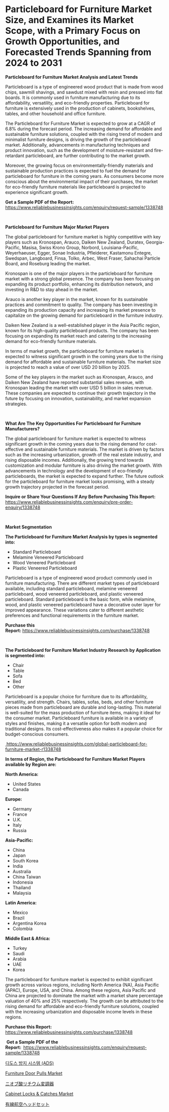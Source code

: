 <p><h1>Particleboard for Furniture Market Size, and Examines its Market Scope, with a Primary Focus on Growth Opportunities, and Forecasted Trends Spanning from 2024 to 2031</h1></p><p><strong>Particleboard for Furniture Market Analysis and Latest Trends</strong></p>
<p><p>Particleboard is a type of engineered wood product that is made from wood chips, sawmill shavings, and sawdust mixed with resin and pressed into flat boards. It is commonly used in furniture manufacturing due to its affordability, versatility, and eco-friendly properties. Particleboard for furniture is extensively used in the production of cabinets, bookshelves, tables, and other household and office furniture.</p><p>The Particleboard for Furniture Market is expected to grow at a CAGR of 6.8% during the forecast period. The increasing demand for affordable and sustainable furniture solutions, coupled with the rising trend of modern and minimalist furniture designs, is driving the growth of the particleboard market. Additionally, advancements in manufacturing techniques and product innovation, such as the development of moisture-resistant and fire-retardant particleboard, are further contributing to the market growth.</p><p>Moreover, the growing focus on environmentally-friendly materials and sustainable production practices is expected to fuel the demand for particleboard for furniture in the coming years. As consumers become more conscious about the environmental impact of their purchases, the market for eco-friendly furniture materials like particleboard is projected to experience significant growth.</p></p>
<p><strong>Get a Sample PDF of the Report:&nbsp;</strong> <a href="https://www.reliablebusinessinsights.com/enquiry/request-sample/1338748">https://www.reliablebusinessinsights.com/enquiry/request-sample/1338748</a></p>
<p>&nbsp;</p>
<p><strong>Particleboard for Furniture Major Market Players</strong></p>
<p><p>The global particleboard for furniture market is highly competitive with key players such as Kronospan, Arauco, Daiken New Zealand, Duratex, Georgia-Pacific, Masisa, Swiss Krono Group, Norbord, Louisiana-Pacific, Weyerhaeuser, Egger, Sonae Industria, Pfleiderer, Kastamonu Entegre, Swedspan, Langboard, Finsa, Tolko, Arbec, West Fraser, Sahachai Particle Board, and Roseburg leading the market.</p><p>Kronospan is one of the major players in the particleboard for furniture market with a strong global presence. The company has been focusing on expanding its product portfolio, enhancing its distribution network, and investing in R&D to stay ahead in the market.</p><p>Arauco is another key player in the market, known for its sustainable practices and commitment to quality. The company has been investing in expanding its production capacity and increasing its market presence to capitalize on the growing demand for particleboard in the furniture industry.</p><p>Daiken New Zealand is a well-established player in the Asia Pacific region, known for its high-quality particleboard products. The company has been focusing on expanding its market reach and catering to the increasing demand for eco-friendly furniture materials.</p><p>In terms of market growth, the particleboard for furniture market is expected to witness significant growth in the coming years due to the rising demand for affordable and sustainable furniture materials. The market size is projected to reach a value of over USD 20 billion by 2025.</p><p>Some of the key players in the market such as Kronospan, Arauco, and Daiken New Zealand have reported substantial sales revenue, with Kronospan leading the market with over USD 5 billion in sales revenue. These companies are expected to continue their growth trajectory in the future by focusing on innovation, sustainability, and market expansion strategies.</p></p>
<p>&nbsp;</p>
<p><strong>What Are The Key Opportunities For Particleboard for Furniture Manufacturers?</strong></p>
<p><p>The global particleboard for furniture market is expected to witness significant growth in the coming years due to the rising demand for cost-effective and sustainable furniture materials. The market is driven by factors such as the increasing urbanization, growth of the real estate industry, and rising disposable incomes. Additionally, the growing trend towards customization and modular furniture is also driving the market growth. With advancements in technology and the development of eco-friendly particleboards, the market is expected to expand further. The future outlook for the particleboard for furniture market looks promising, with a steady growth trajectory projected in the forecast period.</p></p>
<p><strong>Inquire or Share Your Questions If Any Before Purchasing This Report:</strong> <a href="https://www.reliablebusinessinsights.com/enquiry/pre-order-enquiry/1338748">https://www.reliablebusinessinsights.com/enquiry/pre-order-enquiry/1338748</a></p>
<p>&nbsp;</p>
<p><strong>Market Segmentation</strong></p>
<p><strong>The Particleboard for Furniture Market Analysis by types is segmented into:</strong></p>
<p><ul><li>Standard Particleboard</li><li>Melamine Veneered Particleboard</li><li>Wood Veneered Particleboard</li><li>Plastic Veneered Particleboard</li></ul></p>
<p><p>Particleboard is a type of engineered wood product commonly used in furniture manufacturing. There are different market types of particleboard available, including standard particleboard, melamine veneered particleboard, wood veneered particleboard, and plastic veneered particleboard. Standard particleboard is the basic form, while melamine, wood, and plastic veneered particleboard have a decorative outer layer for improved appearance. These variations cater to different aesthetic preferences and functional requirements in the furniture market.</p></p>
<p><strong>Purchase this Report:&nbsp;</strong><a href="https://www.reliablebusinessinsights.com/purchase/1338748">https://www.reliablebusinessinsights.com/purchase/1338748</a></p>
<p>&nbsp;</p>
<p><strong>The Particleboard for Furniture Market Industry Research by Application is segmented into:</strong></p>
<p><ul><li>Chair</li><li>Table</li><li>Sofa</li><li>Bed</li><li>Other</li></ul></p>
<p><p>Particleboard is a popular choice for furniture due to its affordability, versatility, and strength. Chairs, tables, sofas, beds, and other furniture pieces made from particleboard are durable and long-lasting. This material is well-suited for the mass production of furniture items, making it ideal for the consumer market. Particleboard furniture is available in a variety of styles and finishes, making it a versatile option for both modern and traditional designs. Its cost-effectiveness also makes it a popular choice for budget-conscious consumers.</p></p>
<p><a href="https://www.reliablebusinessinsights.com/global-particleboard-for-furniture-market-r1338748">&nbsp;https://www.reliablebusinessinsights.com/global-particleboard-for-furniture-market-r1338748</a></p>
<p><strong>In terms of Region, the Particleboard for Furniture Market Players available by Region are:</strong></p>
<p>
    <p> <strong> North America: </strong>
        <ul>
            <li>United States</li>
            <li>Canada</li>
        </ul>
        </p> 
    <p> <strong> Europe: </strong>
        <ul>
            <li>Germany</li>
            <li>France</li>
            <li>U.K.</li>
            <li>Italy</li>
            <li>Russia</li>
        </ul>
        </p> 
    <p> <strong> Asia-Pacific: </strong>
        <ul>
            <li>China</li>
            <li>Japan</li>
            <li>South Korea</li>
            <li>India</li>
            <li>Australia</li>
            <li>China Taiwan</li>
            <li>Indonesia</li>
            <li>Thailand</li>
            <li>Malaysia</li>
        </ul>
        </p> 
    <p> <strong> Latin America: </strong>
        <ul>
            <li>Mexico</li>
            <li>Brazil</li>
            <li>Argentina Korea</li>
            <li>Colombia</li>
        </ul>
        </p> 
    <p> <strong> Middle East & Africa: </strong>
        <ul>
            <li>Turkey</li>
            <li>Saudi</li>
            <li>Arabia</li>
            <li>UAE</li>
            <li>Korea</li>
        </ul>
    </p>
    </p>
<p><p>The particleboard for furniture market is expected to exhibit significant growth across various regions, including North America (NA), Asia Pacific (APAC), Europe, USA, and China. Among these regions, Asia Pacific and China are projected to dominate the market with a market share percentage valuation of 40% and 25% respectively. The growth can be attributed to the rising demand for affordable and eco-friendly furniture solutions, coupled with the increasing urbanization and disposable income levels in these regions.</p></p>
<p><strong>Purchase this Report: </strong><a href="https://www.reliablebusinessinsights.com/purchase/1338748">https://www.reliablebusinessinsights.com/purchase/1338748</a></p>
<p>&nbsp;<strong>Get a Sample PDF of the Report:&nbsp;&nbsp;</strong><a href="https://www.reliablebusinessinsights.com/enquiry/request-sample/1338748">https://www.reliablebusinessinsights.com/enquiry/request-sample/1338748</a></p>
<p><strong></strong></p>
<p><p><a href="https://github.com/tasfiyaj85/Market-Research-Report-List-1/blob/main/8909862108564.md">디도스 방지 시스템 (ADS)</a></p><p><a href="https://github.com/dx0328/Market-Research-Report-List-3/blob/main/furniture-door-pulls-market.md">Furniture Door Pulls Market</a></p><p><a href="https://github.com/AhmadMann1950/Market-Research-Report-List-1/blob/main/8889901123346.md">ニオブ酸リチウム変調器</a></p><p><a href="https://github.com/Glendatilghmankmgz0rbhwpy/Market-Research-Report-List-2/blob/main/cabinet-locks-catches-market.md">Cabinet Locks & Catches Market</a></p><p><a href="https://github.com/Alenaieme/Market-Research-Report-List-1/blob/main/8491994123345.md">有線航空ヘッドセット</a></p></p>